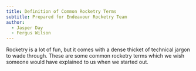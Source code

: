 ```yaml
---
title: Definition of Common Rocketry Terms
subtitle: Prepared for Endeavour Rocketry Team
author:
  - Jasper Day
  - Fergus Wilson
---
```


Rocketry is a lot of fun, but it comes with a dense thicket of technical jargon to wade through. These are some common rocketry terms which we wish someone would have explained to us when we started out.
